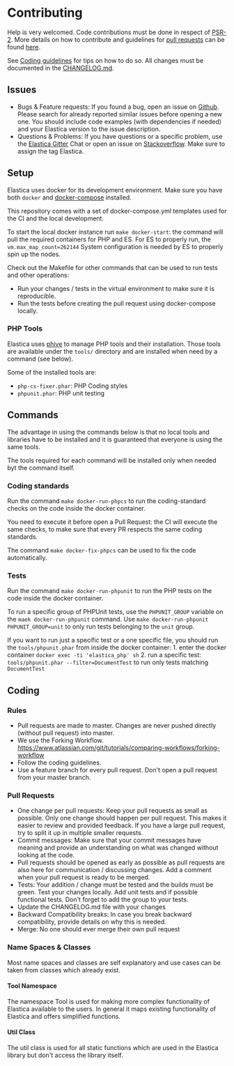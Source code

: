 # Contributing
Help is very welcomed. Code contributions must be done in respect of [PSR-2](https://github.com/php-fig/fig-standards/blob/master/accepted/PSR-2-coding-style-guide.md).
More details on how to contribute and guidelines for [pull requests](http://elastica.io/contribute/pull-request.html) can be found [here](http://elastica.io/contribute/).

See [Coding guidelines](http://elastica.io/contribute/coding-guidelines.html) for tips on how to do so.
All changes must be documented in the [CHANGELOG.md](https://github.com/ruflin/Elastica/blob/master/CHANGELOG.md).

## Issues
* Bugs & Feature requests: If you found a bug, open an issue on [Github](https://github.com/ruflin/Elastica/issues).
    Please search for already reported similar issues before opening a new one.
    You should include code examples (with dependencies if needed) and your Elastica version to the issue description.
* Questions & Problems: If you have questions or a specific problem, use the [Elastica Gitter](https://gitter.im/ruflin/Elastica)
    Chat or open an issue on [Stackoverflow](http://stackoverflow.com/questions/tagged/elastica).
    Make sure to assign the tag Elastica.

## Setup
Elastica uses docker for its development environment.
Make sure you have both `docker` and  [docker-compose](https://docs.docker.com/compose/install/) installed.

This repository comes with a set of docker-compose.yml templates used for the CI and the local development.

To start the local docker instance run `make docker-start`: the command will pull the required containers for PHP and ES.
For ES to properly run, the `vm.max_map_count=262144` System configuration is needed by ES to properly spin up the nodes.

Check out the Makefile for other commands that can be used to run tests and other operations:
* Run your changes / tests in the virtual environment to make sure it is reproducible.
* Run the tests before creating the pull request using docker-compose locally.

### PHP Tools
Elastica uses [phive](https://phar.io/) to manage PHP tools and their installation.
Those tools are available under the `tools/` directory and are installed when need by a command (see below).
 
Some of the installed tools are:
  - `php-cs-fixer.phar`: PHP Coding styles 
  - `phpunit.phar`: PHP unit testing

## Commands
The advantage in using the commands below is that no local tools and libraries have to be installed and it is guaranteed
that everyone is using the same tools.

The tools required for each command will be installed only when needed byt the command itself.

### Coding standards
Run the command `make docker-run-phpcs` to run the coding-standard checks on the code inside the docker container.

You need to execute it before open a Pull Request: the CI will execute the same checks, to make sure that every PR
respects the same coding standards.

The command `make docker-fix-phpcs` can be used to fix the code automatically.

### Tests
Run the command `make docker-run-phpunit` to run the PHP tests on the code inside the docker container.

To run a specific group of PHPUnit tests, use the `PHPUNIT_GROUP` variable on the `maek docker-run-phpunit` command.
Use `make docker-run-phpunit PHPUNIT_GROUP=unit` to only run tests belonging to the `unit` group.

If you want to run just a specific test or a one specific file, you should run the `tools/phpunit.phar` from inside
the docker container:
    1. enter the docker container `docker exec -ti 'elastica_php' sh`
    2. run a specific test: `tools/phpunit.phar --filter=DocumentTest` to run only tests matching `DocumentTest`

## Coding

### Rules
* Pull requests are made to master.
    Changes are never pushed directly (without pull request) into master.
* We use the Forking Workflow.
    https://www.atlassian.com/git/tutorials/comparing-workflows/forking-workflow
* Follow the coding guidelines.
* Use a feature branch for every pull request.
    Don't open a pull request from your master branch.

### Pull Requests
* One change per pull requests: Keep your pull requests as small as possible.
    Only one change should happen per pull request.
    This makes it easier to review and provided feedback.
    If you have a large pull request, try to split it up in multiple smaller requests.
* Commit messages: Make sure that your commit messages have meaning and provide an understanding on what was changed
    without looking at the code.
* Pull requests should be opened as early as possible as pull requests are also here for communication / discussing changes.
    Add a comment when your pull request is ready to be merged.
* Tests: Your addition / change must be tested and the builds must be green.
    Test your changes locally.
    Add unit tests and if possible functional tests.
    Don't forget to add the group to your tests.
* Update the CHANGELOG.md file with your changes
* Backward Compatibility breaks: In case you break backward compatibility, provide details on why this is needed.
* Merge: No one should ever merge their own pull request

### Name Spaces & Classes
Most name spaces and classes are self explanatory and use cases can be taken from classes which already exist.

#### Tool Namespace
The namespace Tool is used for making more complex functionality of Elastica available to the users.
In general it maps existing functionality of Elastica and offers simplified functions.

#### Util Class
The util class is used for all static functions which are used in the Elastica library but don't access the library itself.
